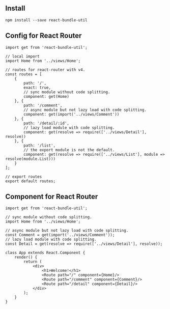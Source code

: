 ## Install

    npm install --save react-bundle-util

## Config for React Router

    import get from 'react-bundle-util';

    // local import
    import Home from '../views/Home';

    // routes for react-router with v4.
    const routes = [
        {
            path: '/',
            exact: true,
            // sync module without code splitting.
            component: get(Home)
        }, {
            path: '/comment',
            // async module but not lazy load with code splitting.
            component: get(import('../views/Comment'))
        }, {
            path: '/detail/:id',
            // lazy load module with code splitting.
            component: get(resolve => require(['../views/Detail'], resolve))
        }, {
            path: '/list',
            // the export module is not the default.
            component: get(resolve => require(['../views/List'], module => resolve(module.List)))
        }
    ];

    // export routes
    export default routes;

## Component for React Router

    import get from 'react-bundle-util';

    // sync module without code splitting.
    import Home from '../views/Home';

    // async module but not lazy load with code splitting.
    const Comment = get(import('../views/Comment'));
    // lazy load module with code splitting.
    const Detail = get(resolve => require(['../views/Detail'], resolve));

    class App extends React.Component {
        render() {
            return (
                <div>
                    <h1>Welcome!</h1>
                    <Route path="/" component={Home}/>
                    <Route path="/comment" component={Comment}/>
                    <Route path="/detail" component={Detail}/>
                </div>
            );
        }
    }




